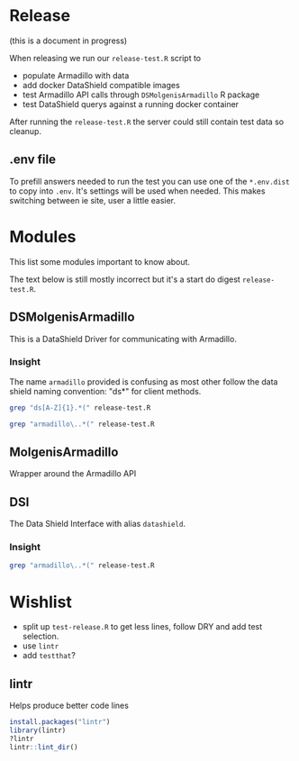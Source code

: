 # Release

(this is a document in progress)

When releasing we run our `release-test.R` script to

- populate Armadillo with data
- add docker DataShield compatible images
- test Armadillo API calls through `DSMolgenisArmadillo` R package
- test DataShield querys against a running docker container

After running the `release-test.R` the server could still contain test data so cleanup.

## .env file

To prefill answers needed to run the test you can use one of the `*.env.dist`
to copy into `.env`. It's settings will be used when needed. This makes switching between ie site, user a little easier.

# Modules

This list some modules important to know about.

The text below is still mostly incorrect but it's a start do digest `release-test.R`.

## DSMolgenisArmadillo

This is a DataShield Driver for communicating with Armadillo.

### Insight

The name `armadillo` provided is confusing as most other follow the data shield naming convention: "ds*" for client methods.

```zsh
grep "ds[A-Z]{1}.*(" release-test.R
```

```zsh
grep "armadillo\..*(" release-test.R
```

## MolgenisArmadillo

Wrapper around the Armadillo API

## DSI

The Data Shield Interface with alias `datashield`.

### Insight

```zsh
grep "armadillo\..*(" release-test.R
```

# Wishlist

- split up `test-release.R` to get less lines, follow DRY and add test selection.
- use `lintr`
- add `testthat`?

## lintr

Helps produce better code lines

```R
install.packages("lintr")
library(lintr)
?lintr
lintr::lint_dir()
```